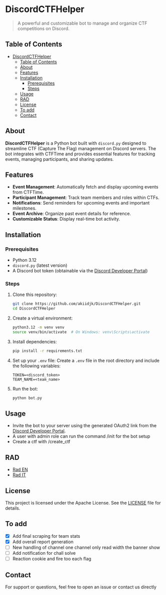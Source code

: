 # DiscordCTFHelper
>
> A powerful and customizable bot to manage and organize CTF competitions on Discord.

## Table of Contents

- [DiscordCTFHelper](#discordctfhelper)
  - [Table of Contents](#table-of-contents)
  - [About](#about)
  - [Features](#features)
  - [Installation](#installation)
    - [Prerequisites](#prerequisites)
    - [Steps](#steps)
  - [Usage](#usage)
  - [RAD](#rad)
  - [License](#license)
  - [To add](#to-add)
  - [Contact](#contact)

## About

**DiscordCTFHelper** is a Python bot built with `discord.py` designed to streamline CTF (Capture The Flag) management on Discord servers. The bot integrates with CTFTime and provides essential features for tracking events, managing participants, and sharing updates.

## Features

- **Event Management**: Automatically fetch and display upcoming events from CTFTime.
- **Participant Management**: Track team members and roles within CTFs.
- **Notifications**: Send reminders for upcoming events and important milestones.
- **Event Archive**: Organize past event details for reference.
- **Customizable Status**: Display real-time bot activity.

## Installation

### Prerequisites

- Python 3.12
- `discord.py` (latest version)
- A Discord bot token (obtainable via the [Discord Developer Portal](https://discord.com/developers/applications))

### Steps

1. Clone this repository:

   ```bash
   git clone https://github.com/akiidjk/DiscordCTFHelper.git
   cd DiscordCTFHelper
   ```

2. Create a virtual environment:

   ```bash
   python3.12 -m venv venv
   source venv/bin/activate  # On Windows: venv\Scripts\activate
   ```

3. Install dependencies:

   ```bash
   pip install -r requirements.txt
   ```

4. Set up your `.env` file:
   Create a `.env` file in the root directory and include the following variables:

   ```env
   TOKEN=<discord_token>
   TEAM_NAME=<team_name>
   ```

5. Run the bot:

   ```bash
   python bot.py
   ```

## Usage

- Invite the bot to your server using the generated OAuth2 link from the [Discord Developer Portal](https://discord.com/developers/applications).
- A user with admin role can run the command /init for the bot setup
- Create a ctf with /create_ctf

## RAD

- [Rad EN](/docs/RAD_en.pdf)
- [Rad IT](/docs/RAD_it.pdf)

## License

This project is licensed under the Apache License. See the [LICENSE](LICENSE.md) file for details.

## To add

- [x] Add final scraping for team stats
- [x] Add overall report generation
- [ ] New handling of channel one channel only read width the banner show
- [ ] Add notification for chall solve
- [ ] Reaction cookie and fire too each flag

## Contact

For support or questions, feel free to open an issue or contact us directly
